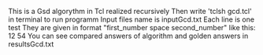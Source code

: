 This is a Gsd algorythm in Tcl realized recursively
Then write 'tclsh gcd.tcl' in terminal to run programm
Input files name is inputGcd.txt 
Each line is one test 
They are given in format "first_number space second_number"
like this:
12 54
You can see compared answers of algorithm and golden answers in resultsGcd.txt

